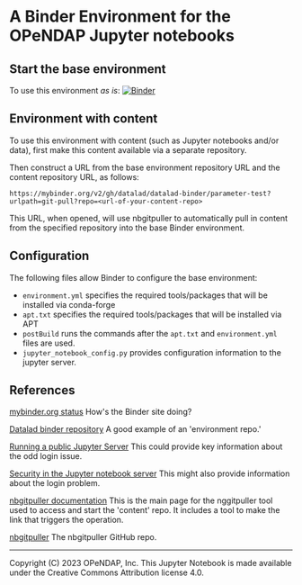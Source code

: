 # A Binder Environment for the OPeNDAP Jupyter notebooks

## Start the base environment

To use this environment _as is_: 
[![Binder](https://mybinder.org/badge_logo.svg)](https://mybinder.org/v2/gh/OPENDAP/jupyter-binder/HEAD)

## Environment with content
To use this environment with content (such as Jupyter notebooks and/or data), 
first make this content available via a separate repository.

Then construct a URL from the base environment repository URL and the content repository URL, as follows:

`https://mybinder.org/v2/gh/datalad/datalad-binder/parameter-test?urlpath=git-pull?repo=<url-of-your-content-repo>`

This URL, when opened, will use nbgitpuller to automatically pull in content from the specified repository 
into the base Binder environment.

## Configuration
The following files allow Binder to configure the base environment:

* `environment.yml` specifies the required tools/packages that will be installed via conda-forge
* `apt.txt` specifies the required tools/packages that will be installed via APT
* `postBuild` runs the commands after the `apt.txt` and `environment.yml` files are used.
* `jupyter_notebook_config.py` provides configuration information to the jupyter server.

## References

[mybinder.org status](https://mybinder.readthedocs.io/en/latest/about/status.html) How's the Binder site doing?

[Datalad binder repository](https://github.com/datalad/datalad-binder) A good example of an 'environment repo.'

[Running a public Jupyter Server](https://jupyter-server.readthedocs.io/en/latest/operators/public-server.html) This 
could provide key information about the odd login issue.

[Security in the Jupyter notebook server](https://jupyter-notebook.readthedocs.io/en/stable/security.html) This might
also provide information about the login problem.

[nbgitpuller documentation](https://nbgitpuller.readthedocs.io/en/latest/index.html#) This is the main page for the
nggitpuller tool used to access and start the 'content' repo. It includes a tool to make the link that triggers the
operation. 

[nbgitpuller](https://github.com/jupyterhub/nbgitpuller/tree/main) The nbgitpuller GitHub repo.

----
Copyright (C) 2023 OPeNDAP, Inc. This Jupyter Notebook is made available under the Creative Commons Attribution license 4.0.
